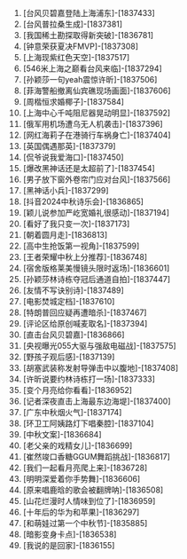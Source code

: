 
1. [台风贝碧嘉登陆上海浦东]-[1837433]
1. [台风普拉桑生成]-[1837381]
1. [我国稀土勘探取得新突破]-[1836781]
1. [钟意荣获夏决FMVP]-[1837308]
1. [上海现紫红色天空]-[1837517]
1. [546米上海之巅看台风来临]-[1837294]
1. [孙颖莎一句yeah震惊许昕]-[1837506]
1. [菲海警船撤离仙宾礁现场画面]-[1837606]
1. [周楷恒求婚椰子]-[1837584]
1. [上海中心千吨阻尼器晃动明显]-[1837592]
1. [俄军用机场遭乌无人机袭击]-[1837396]
1. [网红海莉子在港骑行车祸身亡]-[1837404]
1. [英国偶遇那英]-[1837379]
1. [侃爷说我爱海口]-[1837450]
1. [爆改黑神话还是太超前了]-[1837454]
1. [男子放下窗外卷帘门应对台风]-[1837566]
1. [黑神话小兵]-[1837299]
1. [抖音2024中秋诗乐会]-[1836865]
1. [颖儿说参加严屹宽婚礼很感动]-[1837194]
1. [看好了我只变一次]-[1837173]
1. [朝着圆月走]-[1836813]
1. [高中生抢饭第一视角]-[1837599]
1. [王者荣耀中秋上分推荐]-[1836748]
1. [宿舍版格莱美慢镜头限时返场]-[1836601]
1. [孙颖莎林诗栋夺冠后通道自拍]-[1837447]
1. [友情不写诀别诗]-[1837489]
1. [电影焚城定档]-[1837610]
1. [特朗普回应疑再遭暗杀]-[1837467]
1. [评论区给原创喊麦取名]-[1837394]
1. [直击台风贝碧嘉]-[1836866]
1. [央视曝光055大驱与强敌电磁战]-[1837575]
1. [野孩子观后感]-[1837139]
1. [胡塞武装称发射导弹击中以腹地]-[1837408]
1. [许昕说要约林诗栋打一场]-[1837333]
1. [变个月亮给你看看]-[1836952]
1. [记者深夜直击上海最东边海堤]-[1837400]
1. [广东中秋烟火气]-[1837174]
1. [环卫工阿姨路灯下唱秦腔]-[1837104]
1. [中秋文案]-[1836684]
1. [老父亲的戏精女儿]-[1836699]
1. [崔然竣口香糖GGUM舞蹈挑战]-[1836817]
1. [我们一起看月亮爬上来]-[1836728]
1. [明明深爱着你手势舞]-[1836606]
1. [原来唱鹿晗的歌会被翻牌呐]-[1836508]
1. [山花烂漫时人情味到位了]-[1836959]
1. [十年后的华为和苹果]-[1836297]
1. [和萌娃过第一个中秋节]-[1835885]
1. [暗影变身卡点]-[1836538]
1. [我说的是回家]-[1836155]
